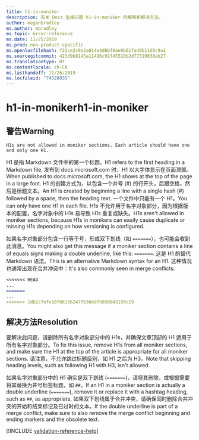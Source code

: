 ```yaml
---
title: h1-in-moniker
description: 有关 Docs 生成问题 h1-in-moniker 的解释和解决方法。
author: meganbradley
ms.author: mbradley
ms.topic: error-reference
ms.date: 11/25/2019
ms.prod: non-product-specific
ms.openlocfilehash: f22ce2c9e2a014e4d8bf0ae9b61fa48b11d8c9a1
ms.sourcegitcommit: 423d9b8145a11426c91f45510b2d77319838eb27
ms.translationtype: HT
ms.contentlocale: zh-CN
ms.lasthandoff: 11/26/2019
ms.locfileid: "74528835"
---
```

# <a name="h1-in-moniker"></a><span data-ttu-id="e1d62-103">h1-in-moniker</span><span class="sxs-lookup"><span data-stu-id="e1d62-103">h1-in-moniker</span></span>

## <a name="warning"></a><span data-ttu-id="e1d62-104">警告</span><span class="sxs-lookup"><span data-stu-id="e1d62-104">Warning</span></span>

`H1s are not allowed in moniker sections. Each article should have one and only one H1.`

<span data-ttu-id="e1d62-105">H1 是指 Markdown 文件中的第一个标题。</span><span class="sxs-lookup"><span data-stu-id="e1d62-105">H1 refers to the first heading in a Markdown file.</span></span> <span data-ttu-id="e1d62-106">发布到 docs.microsoft.com 时，H1 以大字体显示在页面顶部。</span><span class="sxs-lookup"><span data-stu-id="e1d62-106">When published to docs.microsoft.com, the H1 shows at the top of the page in a large font.</span></span> <span data-ttu-id="e1d62-107">H1 的创建方式为，以包含一个井号 (#) 的行开头，后跟空格，然后是标题文本。</span><span class="sxs-lookup"><span data-stu-id="e1d62-107">An H1 is created by beginning a line with a single hash (#) followed by a space, then the heading text.</span></span> <span data-ttu-id="e1d62-108">一个文件中只能有一个 H1。</span><span class="sxs-lookup"><span data-stu-id="e1d62-108">You can only have one H1 in each file.</span></span> <span data-ttu-id="e1d62-109">H1s 不允许用于名字对象部分，因为根据版本的配置，名字对象中的 H1s 易导致 H1s 重复或缺失。</span><span class="sxs-lookup"><span data-stu-id="e1d62-109">H1s aren't allowed in moniker sections, because H1s in monikers can easily cause duplicate or missing H1s depending on how versioning is configured.</span></span>

<span data-ttu-id="e1d62-110">如果名字对象部分包含一行等于号，形成双下划线（如 `=======`），也可能会收到此消息。</span><span class="sxs-lookup"><span data-stu-id="e1d62-110">You might also get this message if a moniker section contains a line of equals signs making a double underline, like this: `=======`.</span></span> <span data-ttu-id="e1d62-111">这是 H1 的替代 Markdown 语法。</span><span class="sxs-lookup"><span data-stu-id="e1d62-111">This is an alternative Markdown syntax for an H1.</span></span> <span data-ttu-id="e1d62-112">这种情况也通常出现在合并冲突中：</span><span class="sxs-lookup"><span data-stu-id="e1d62-112">It's also commonly seen in merge conflicts:</span></span>

```markdown
<<<<<<< HEAD
...
=======
...
>>>>>>> 1d82c7efe18f86136247fb366df5030843199c19
```

## <a name="resolution"></a><span data-ttu-id="e1d62-113">解决方法</span><span class="sxs-lookup"><span data-stu-id="e1d62-113">Resolution</span></span>

<span data-ttu-id="e1d62-114">要解决此问题，请删除所有名字对象部分中的 H1s，并确保文章顶部的 H1 适用于所有名字对象部分。</span><span class="sxs-lookup"><span data-stu-id="e1d62-114">To fix this issue, remove H1s from all moniker sections, and make sure the H1 at the top of the article is appropriate for all moniker sections.</span></span> <span data-ttu-id="e1d62-115">请注意，不允许跳过标题级别，如 H1 之后为 H3。</span><span class="sxs-lookup"><span data-stu-id="e1d62-115">Note that skipping heading levels, such as following H1 with H3, isn't allowed.</span></span>

<span data-ttu-id="e1d62-116">如果名字对象部分中的 H1 确实是双下划线 (`=======`)，请将其删除，或根据需要将其替换为井号标签标题，如 `##`。</span><span class="sxs-lookup"><span data-stu-id="e1d62-116">If an H1 in a moniker section is actually a double underline (`=======`), remove it or replace it with a hashtag heading, such as `##`, as appropriate.</span></span> <span data-ttu-id="e1d62-117">如果双下划线属于合并冲突，请确保同时删除合并冲突的开始和结束标记及已过时的文本。</span><span class="sxs-lookup"><span data-stu-id="e1d62-117">If the double underline is part of a merge conflict, make sure to also remove the merge conflict beginning and ending markers and the obsolete text.</span></span>

<!--make sure to add this file to your includes folder and verify the path-->
[!INCLUDE [validation-reference-help](includes/validation-reference-help.md)]
